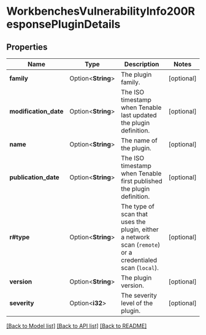 # WorkbenchesVulnerabilityInfo200ResponsePluginDetails

## Properties

Name | Type | Description | Notes
------------ | ------------- | ------------- | -------------
**family** | Option<**String**> | The plugin family. | [optional]
**modification_date** | Option<**String**> | The ISO timestamp when Tenable last updated the plugin definition. | [optional]
**name** | Option<**String**> | The name of the plugin. | [optional]
**publication_date** | Option<**String**> | The ISO timestamp when Tenable first published the plugin definition. | [optional]
**r#type** | Option<**String**> | The type of scan that uses the plugin, either a network scan (`remote`) or a credentialed scan (`local`). | [optional]
**version** | Option<**String**> | The plugin version. | [optional]
**severity** | Option<**i32**> | The severity level of the plugin. | [optional]

[[Back to Model list]](../README.md#documentation-for-models) [[Back to API list]](../README.md#documentation-for-api-endpoints) [[Back to README]](../README.md)


